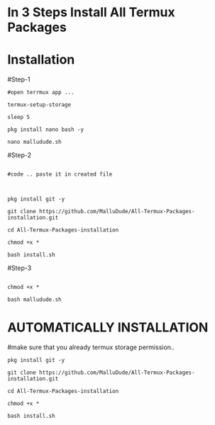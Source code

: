 # In 3 Steps Install All Termux Packages 


# Installation 

#Step-1

```
#open terrmux app ...

termux-setup-storage

sleep 5

pkg install nano bash -y

nano malludude.sh

```
#Step-2
```

#code .. paste it in created file 

 

pkg install git -y

git clone https://github.com/MalluDude/All-Termux-Packages-installation.git

cd All-Termux-Packages-installation 

chmod +x *

bash install.sh

```
#Step-3
```

chmod +x *

bash malludude.sh

```

# AUTOMATICALLY INSTALLATION
#make sure that you already termux storage permission..

```
pkg install git -y

git clone https://github.com/MalluDude/All-Termux-Packages-installation.git

cd All-Termux-Packages-installation 

chmod +x *

bash install.sh
```
